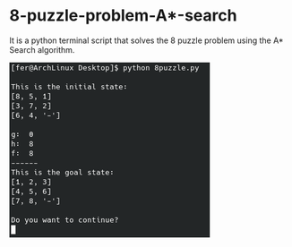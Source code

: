 # 8-puzzle-problem-A*-search
It is a python terminal script that solves the 8 puzzle problem using the A* Search algorithm.

![](docs/8puzzle.png)
